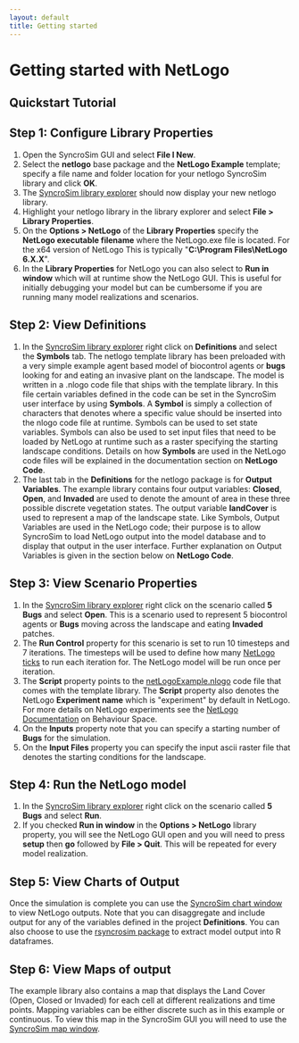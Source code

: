 ```yaml
---
layout: default
title: Getting started
---
```


# Getting started with **NetLogo**

## Quickstart Tutorial

## **Step 1: Configure Library Properties**
1. Open the SyncroSim GUI and select **File I New**.
2. Select the **netlogo** base package and the **NetLogo Example** template; specify a file name and folder location for your netlogo SyncroSim library and click **OK**.
3. The [SyncroSim library explorer](http://docs.syncrosim.com/how_to_guides/library_explorer_overview.html) should now display your new netlogo library.
4. Highlight your netlogo library in the library explorer and select **File > Library Properties**.
5. On the **Options > NetLogo** of the **Library Properties** specify the **NetLogo executable filename** where the NetLogo.exe file is located. For the x64 version of NetLogo This is typically "**C:\Program Files\NetLogo 6.X.X**".
6. In the **Library Properties** for NetLogo you can also select to **Run in window** which will at runtime show the NetLogo GUI. This is useful for initially debugging your model but can be cumbersome if you are running many model realizations and scenarios.

## **Step 2: View Definitions**
1. In the [SyncroSim library explorer](http://docs.syncrosim.com/how_to_guides/library_explorer_overview.html) right click on **Definitions** and select the **Symbols** tab. The netlogo template library has been preloaded with a very simple example agent based model of biocontrol agents or **bugs** looking for and eating an invasive plant on the landscape. The model is written in a .nlogo code file that ships with the template library. In this file certain variables defined in the code can be set in the SyncroSim user interface by using **Symbols**. A **Symbol** is simply a collection of characters that denotes where a specific value should be inserted into the nlogo code file at runtime. Symbols can be used to set state variables. Symbols can also be used to set input files that need to be loaded by NetLogo at runtime such as a raster specifying the starting landscape conditions. Details on how **Symbols** are used in the NetLogo code files will be explained in the documentation section on **NetLogo Code**.
2. The last tab in the **Definitions** for the netlogo package is for **Output Variables**. The example library contains four output variables: **Closed**, **Open**, and **Invaded** are used to denote the amount of area in these three possible discrete vegetation states. The output variable **landCover** is used to represent a map of the landscape state. Like Symbols, Output Variables are used in the NetLogo code; their purpose is to allow SyncroSim to load NetLogo output into the model database and to display that output in the user interface. Further explanation on Output Variables is given in the section below on **NetLogo Code**.

## **Step 3: View Scenario Properties**
1. In the [SyncroSim library explorer](http://docs.syncrosim.com/how_to_guides/library_explorer_overview.html) right click on the scenario called **5 Bugs** and select **Open**. This is a scenario used to represent 5 biocontrol agents or **Bugs** moving across the landscape and eating **Invaded** patches.
2. The **Run Control** property for this scenario is set to run 10 timesteps and 7 iterations. The timesteps will be used to define how many [NetLogo ticks](http://ccl.northwestern.edu/netlogo/docs/dictionary.html#tick) to run each iteration for. The NetLogo model will be run once per iteration.
3. The **Script** property points to the [netLogoExample.nlogo](https://github.com/ApexRMS/netlogo/blob/master/src/Templates/netlogo-example.ssim.input/Scenario-1/netlogo_Script/netLogoExample.nlogo) code file that comes with the template library. The **Script** property also denotes the NetLogo **Experiment name** which is "experiment" by default in NetLogo. For more details on NetLogo experiments see the [NetLogo Documentation](https://ccl.northwestern.edu/netlogo/2.0.0/docs/behaviorspace.html) on Behaviour Space.
4. On the **Inputs** property note that you can specify a starting number of **Bugs** for the simulation.
5. On the **Input Files** property you can specify the input ascii raster file that denotes the starting conditions for the landscape.

## **Step 4: Run the NetLogo model**
1. In the [SyncroSim library explorer](http://docs.syncrosim.com/how_to_guides/library_explorer_overview.html) right click on the scenario called **5 Bugs** and select **Run**.
2. If you checked **Run in window** in the **Options > NetLogo** library property, you will see the NetLogo GUI open and you will need to press **setup** then **go** followed by **File > Quit**. This will be repeated for every model realization.

## **Step 5: View Charts of Output**
Once the simulation is complete you can use the [SyncroSim chart window](http://docs.syncrosim.com/how_to_guides/results_chart_window.html) to view NetLogo outputs. Note that you can disaggregate and include output for any of the variables defined in the project **Definitions**. You can also choose to use the [rsyncrosim package](https://syncrosim.com/r-package/) to extract model output into R dataframes.

## **Step 6: View Maps of output**
The example library also contains a map that displays the Land Cover (Open, Closed or Invaded) for each cell at different realizations and time points. Mapping variables can be either discrete such as in this example or continuous. To view this map in the SyncroSim GUI you will need to use the [SyncroSim map window](http://docs.syncrosim.com/how_to_guides/results_map_window.html).
